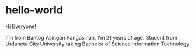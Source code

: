 # hello-world

Hi Everyone!

I'm from Bantog Asingan Pangasinan, I'm 21 years of age.
Student from Urdaneta City University taking Bachelor of Science Information Technology
